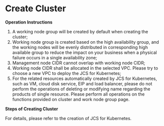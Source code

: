 
# Create Cluster

**Operation Instructions**

 1. A working node group will be created by default when creating the cluster;
 2. Working node group is created based on the high availability group, and the working nodes will be evenly distributed in corresponding high available group to reduce the impact on your business when a physical failure occurs in a single availability zone;
 3. Management node CIDR cannot overlap with working node CIDR;
 4. Working node CIDR shall be allocated in the selected VPC. Please try to choose a new VPC to deploy the JCS for Kubernetes;
 5. For the related resources automatically created by JCS for Kubernetes, such as VM, cloud disk service, EIP and load balancer, please do not perform the operations of deleting or modifying name regarding the products of single resource. Please perform all operations on the functions provided on cluster and work node group page.

**Steps of Creating Cluster**

   For details, please refer to the creation of JCS for Kubernetes.